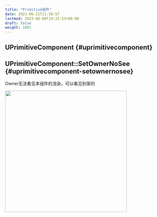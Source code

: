 ```yaml
---
title: "Primitive组件"
date: 2023-06-21T21:50:57
lastmod: 2023-08-08T19:25:53+08:00
draft: false
weight: 1001
---
```


## UPrimitiveComponent {#uprimitivecomponent}


## UPrimitiveComponent::SetOwnerNoSee {#uprimitivecomponent-setownernosee}

Owner无法看见本组件的渲染，可以看见别家的 <br/>

<img src="/pic/API/组件/UPrimitiveComponent/SetOwnerNoSee.png" width="400" /> <br/> <br/>

